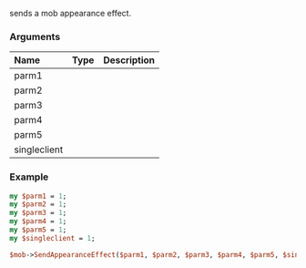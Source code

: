 sends a mob appearance effect.
### Arguments
**Name**|**Type**|**Description**
:---|:---|:---
parm1||
parm2||
parm3||
parm4||
parm5||
singleclient||

### Example

```perl
my $parm1 = 1;
my $parm2 = 1;
my $parm3 = 1;
my $parm4 = 1;
my $parm5 = 1;
my $singleclient = 1;

$mob->SendAppearanceEffect($parm1, $parm2, $parm3, $parm4, $parm5, $singleclient); # Returns void
```
